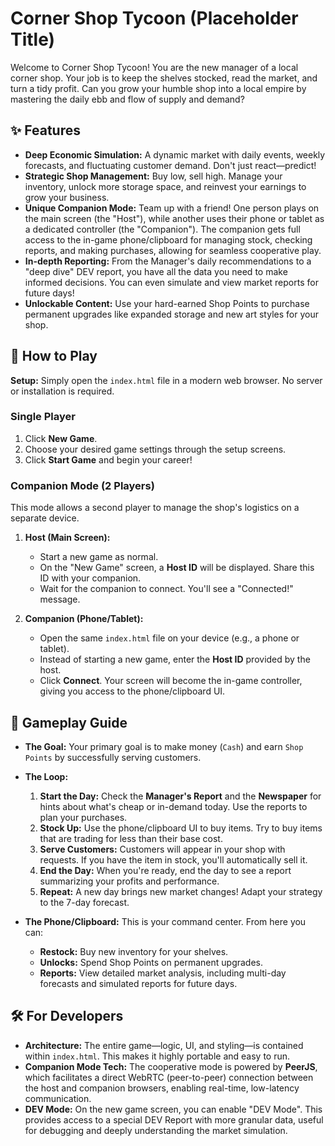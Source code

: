 # Corner Shop Tycoon (Placeholder Title)

Welcome to Corner Shop Tycoon! You are the new manager of a local corner shop. Your job is to keep the shelves stocked, read the market, and turn a tidy profit. Can you grow your humble shop into a local empire by mastering the daily ebb and flow of supply and demand?

## ✨ Features

*   **Deep Economic Simulation:** A dynamic market with daily events, weekly forecasts, and fluctuating customer demand. Don't just react—predict!
*   **Strategic Shop Management:** Buy low, sell high. Manage your inventory, unlock more storage space, and reinvest your earnings to grow your business.
*   **Unique Companion Mode:** Team up with a friend! One person plays on the main screen (the "Host"), while another uses their phone or tablet as a dedicated controller (the "Companion"). The companion gets full access to the in-game phone/clipboard for managing stock, checking reports, and making purchases, allowing for seamless cooperative play.
*   **In-depth Reporting:** From the Manager's daily recommendations to a "deep dive" DEV report, you have all the data you need to make informed decisions. You can even simulate and view market reports for future days!
*   **Unlockable Content:** Use your hard-earned Shop Points to purchase permanent upgrades like expanded storage and new art styles for your shop.

## 🚀 How to Play

**Setup:** Simply open the `index.html` file in a modern web browser. No server or installation is required.

### Single Player

1.  Click **New Game**.
2.  Choose your desired game settings through the setup screens.
3.  Click **Start Game** and begin your career!

### Companion Mode (2 Players)

This mode allows a second player to manage the shop's logistics on a separate device.

1.  **Host (Main Screen):**
    *   Start a new game as normal.
    *   On the "New Game" screen, a **Host ID** will be displayed. Share this ID with your companion.
    *   Wait for the companion to connect. You'll see a "Connected!" message.

2.  **Companion (Phone/Tablet):**
    *   Open the same `index.html` file on your device (e.g., a phone or tablet).
    *   Instead of starting a new game, enter the **Host ID** provided by the host.
    *   Click **Connect**. Your screen will become the in-game controller, giving you access to the phone/clipboard UI.

## 📖 Gameplay Guide

*   **The Goal:** Your primary goal is to make money (`Cash`) and earn `Shop Points` by successfully serving customers.
*   **The Loop:**
    1.  **Start the Day:** Check the **Manager's Report** and the **Newspaper** for hints about what's cheap or in-demand today. Use the reports to plan your purchases.
    2.  **Stock Up:** Use the phone/clipboard UI to buy items. Try to buy items that are trading for less than their base cost.
    3.  **Serve Customers:** Customers will appear in your shop with requests. If you have the item in stock, you'll automatically sell it.
    4.  **End the Day:** When you're ready, end the day to see a report summarizing your profits and performance.
    5.  **Repeat:** A new day brings new market changes! Adapt your strategy to the 7-day forecast.

*   **The Phone/Clipboard:** This is your command center. From here you can:
    *   **Restock:** Buy new inventory for your shelves.
    *   **Unlocks:** Spend Shop Points on permanent upgrades.
    *   **Reports:** View detailed market analysis, including multi-day forecasts and simulated reports for future days.

## 🛠️ For Developers

*   **Architecture:** The entire game—logic, UI, and styling—is contained within `index.html`. This makes it highly portable and easy to run.
*   **Companion Mode Tech:** The cooperative mode is powered by **PeerJS**, which facilitates a direct WebRTC (peer-to-peer) connection between the host and companion browsers, enabling real-time, low-latency communication.
*   **DEV Mode:** On the new game screen, you can enable "DEV Mode". This provides access to a special DEV Report with more granular data, useful for debugging and deeply understanding the market simulation.